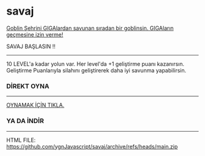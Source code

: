 # savaj
<u>Goblin Şehrini GIGAlardan savunan sıradan bir goblinsin. GIGAların geçmesine izin verme!</u>

SAVAJ BAŞLASIN !!

<hr>

10 LEVEL'a kadar yolun var. Her level'da +1 geliştirme puanı kazanırsın. Geliştirme Puanlarıyla silahını geliştirerek daha iyi savunma yapabilirsin.

<h3>DİREKT OYNA</h3><hr>

[OYNAMAK İÇİN TIKLA.](https://ygnjavascript.github.io/savaj/)

<h3>YA DA İNDİR</h3><hr>

HTML FILE: https://github.com/ygnJavascript/savaj/archive/refs/heads/main.zip

